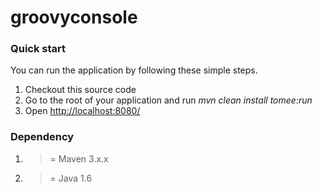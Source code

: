 groovyconsole
=========

### Quick start ###

You can run the application by following these simple steps.

1. Checkout this source code
2. Go to the root of your application and run *mvn clean install tomee:run*
3. Open <http://localhost:8080/>

### Dependency ###

1. >= Maven 3.x.x 
2. >= Java 1.6
